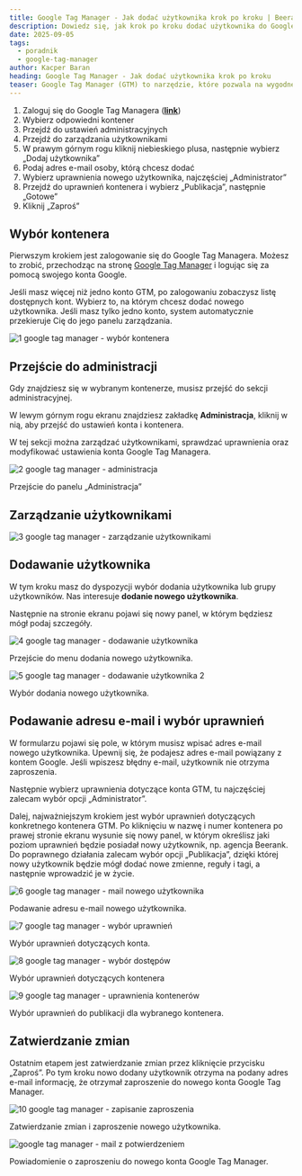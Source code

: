 ```yaml
---
title: Google Tag Manager - Jak dodać użytkownika krok po kroku | Beerank.pl
description: Dowiedz się, jak krok po kroku dodać użytkownika do Google Tag Managera. Prosta instrukcja w 9 krokach jak nadać uprawnienia i zarządzać dostępem.
date: 2025-09-05
tags:
  - poradnik
  - google-tag-manager
author: Kacper Baran
heading: Google Tag Manager - Jak dodać użytkownika krok po kroku
teaser: Google Tag Manager (GTM) to narzędzie, które pozwala na wygodne zarządzanie tagami na stronie internetowej bez konieczności edycji kodu. W przypadku pracy zespołowej lub współpracy z agencją marketingową konieczne może być dodanie nowych użytkowników do GTM. Dzięki temu inne osoby będą mogły konfigurować i publikować tagi zgodnie z przyznanymi uprawnieniami.
---
```

1. Zaloguj się do Google Tag Managera ([**link**](https://tagmanager.google.com/#/home))
2. Wybierz odpowiedni kontener
3. Przejdź do ustawień administracyjnych
4. Przejdź do zarządzania użytkownikami
5. W prawym górnym rogu kliknij niebieskiego plusa, następnie wybierz „Dodaj użytkownika”
6. Podaj adres e-mail osoby, którą chcesz dodać
7. Wybierz uprawnienia nowego użytkownika, najczęściej „Administrator”
8. Przejdź do uprawnień kontenera i wybierz „Publikacja”, następnie „Gotowe”
9. Kliknij „Zaproś”

## Wybór kontenera

Pierwszym krokiem jest zalogowanie się do Google Tag Managera. Możesz to zrobić, przechodząc na stronę [Google Tag Manager](https://tagmanager.google.com/) i logując się za pomocą swojego konta Google.

Jeśli masz więcej niż jedno konto GTM, po zalogowaniu zobaczysz listę dostępnych kont. Wybierz to, na którym chcesz dodać nowego użytkownika. Jeśli masz tylko jedno konto, system automatycznie przekieruje Cię do jego panelu zarządzania.

![1 google tag manager - wybór kontenera](https://cdn.beerank.pl/blog/google-tag-manager-dodawanie-uzytkownika/1-google-tag-manager-wybor-kontenera.avif)

## Przejście do administracji

Gdy znajdziesz się w wybranym kontenerze, musisz przejść do sekcji administracyjnej.

W lewym górnym rogu ekranu znajdziesz zakładkę **Administracja**, kliknij w nią, aby przejść do ustawień konta i kontenera.

W tej sekcji można zarządzać użytkownikami, sprawdzać uprawnienia oraz modyfikować ustawienia konta Google Tag Managera.

![2 google tag manager - administracja](https://cdn.beerank.pl/blog/google-tag-manager-dodawanie-uzytkownika/2-google-tag-manager-administracja.avif)

Przejście do panelu „Administracja”

## Zarządzanie użytkownikami

![3 google tag manager - zarządzanie użytkownikami](https://cdn.beerank.pl/blog/google-tag-manager-dodawanie-uzytkownika/3-google-tag-manager-zarzadzanie-uzytkownikami.avif)

## Dodawanie użytkownika

W tym kroku masz do dyspozycji wybór dodania użytkownika lub grupy użytkowników. Nas interesuje **dodanie nowego użytkownika**.

Następnie na stronie ekranu pojawi się nowy panel, w którym będziesz mógł podaj szczegóły.

![4 google tag manager - dodawanie użytkownika](https://cdn.beerank.pl/blog/google-tag-manager-dodawanie-uzytkownika/4-google-tag-manager-dodawanie-uzytkownika.avif)

Przejście do menu dodania nowego użytkownika.

![5 google tag manager - dodawanie użytkownika 2](https://cdn.beerank.pl/blog/google-tag-manager-dodawanie-uzytkownika/5-google-tag-manager-dodawanie-uzytkownika-2.avif)

Wybór dodania nowego użytkownika.

## Podawanie adresu e-mail i wybór uprawnień

W formularzu pojawi się pole, w którym musisz wpisać adres e-mail nowego użytkownika. Upewnij się, że podajesz adres e-mail powiązany z kontem Google. Jeśli wpiszesz błędny e-mail, użytkownik nie otrzyma zaproszenia.

Następnie wybierz uprawnienia dotyczące konta GTM, tu najczęściej zalecam wybór opcji „Administrator”.

Dalej, najważniejszym krokiem jest wybór uprawnień dotyczących konkretnego kontenera GTM. Po kliknięciu w nazwę i numer kontenera po prawej stronie ekranu wysunie się nowy panel, w którym określisz jaki poziom uprawnień będzie posiadał nowy użytkownik, np. agencja Beerank. Do poprawnego działania zalecam wybór opcji „Publikacja”, dzięki której nowy użytkownik będzie mógł dodać nowe zmienne, reguły i tagi, a następnie wprowadzić je w życie.

![6 google tag manager - mail nowego użytkownika](https://cdn.beerank.pl/blog/google-tag-manager-dodawanie-uzytkownika/6-google-tag-manager-mail-nowego-uzytkownika.avif)

Podawanie adresu e-mail nowego użytkownika.

![7 google tag manager - wybór uprawnień](https://cdn.beerank.pl/blog/google-tag-manager-dodawanie-uzytkownika/7-google-tag-manager-wybor-uprawnien.avif)

Wybór uprawnień dotyczących konta.

![8 google tag manager - wybór dostępów](https://cdn.beerank.pl/blog/google-tag-manager-dodawanie-uzytkownika/8-google-tag-manager-wybor-dostepow.avif)

Wybór uprawnień dotyczących kontenera

![9 google tag manager - uprawnienia kontenerów](https://cdn.beerank.pl/blog/google-tag-manager-dodawanie-uzytkownika/9-google-tag-manager-uprawnienia-kontenerow.avif)

Wybór uprawnień do publikacji dla wybranego kontenera.

## Zatwierdzanie zmian

Ostatnim etapem jest zatwierdzanie zmian przez kliknięcie przycisku „Zaproś”. Po tym kroku nowo dodany użytkownik otrzyma na podany adres e-mail informację, że otrzymał zaproszenie do nowego konta Google Tag Manager.

![10 google tag manager - zapisanie zaproszenia](https://cdn.beerank.pl/blog/google-tag-manager-dodawanie-uzytkownika/10-google-tag-manager-zapisanie-zaproszenia.avif)

Zatwierdzanie zmian i zaproszenie nowego użytkownika.

![google tag manager - mail z potwierdzeniem](https://cdn.beerank.pl/blog/google-tag-manager-dodawanie-uzytkownika/google-tag-manager-mail-z-potwierdzeniem.avif)

Powiadomienie o zaproszeniu do nowego konta Google Tag Manager.